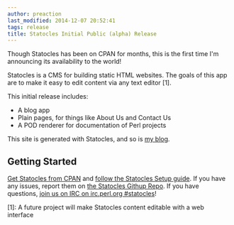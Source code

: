 ```yaml
---
author: preaction
last_modified: 2014-12-07 20:52:41
tags: release
title: Statocles Initial Public (alpha) Release
---
```


Though Statocles has been on CPAN for months, this is the first time I'm announcing its
availability to the world!

Statocles is a CMS for building static HTML websites. The goals of this app are to make
it easy to edit content via any text editor [1].

This initial release includes:

* A blog app
* Plain pages, for things like About Us and Contact Us
* A POD renderer for documentation of Perl projects

This site is generated with Statocles, and so is [my blog](http://preaction.me).

## Getting Started

[Get Statocles from CPAN](http://metacpan.org/pod/Statocles) and [follow the Statocles
Setup guide](/pod/Statocles/Help/Setup). If you have any issues, report them on
[the Statocles Githup Repo](https://github.com/preaction/Statocles). If you have questions,
[join us on IRC on irc.perl.org #statocles](https://chat.mibbit.com/?channel=%23statocles&server=irc.perl.org)!

[1]: A future project will make Statocles content editable with a web interface
